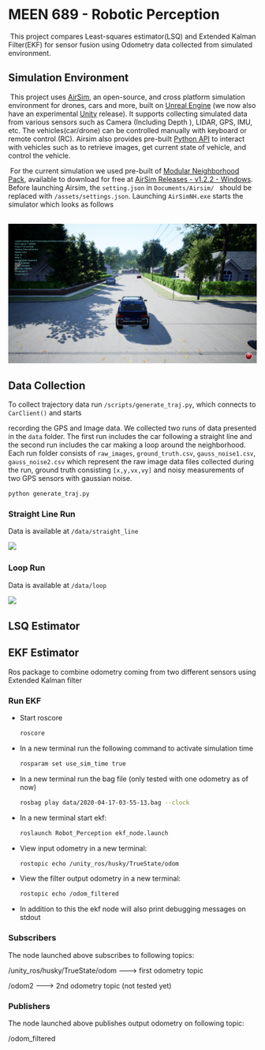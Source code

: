 # MEEN 689 - Robotic Perception

​		This project compares Least-squares estimator(LSQ) and Extended Kalman Filter(EKF) for sensor fusion using Odometry data collected from simulated environment.

## Simulation Environment ##

​		This project uses [AirSim](https://github.com/Microsoft/AirSim), an open-source, and cross platform simulation environment for drones, cars and more, built on [Unreal Engine](https://www.unrealengine.com/) (we now also have an experimental [Unity](https://unity3d.com/) release). It supports collecting simulated data from various sensors such as Camera (Including Depth ), LIDAR, GPS, IMU, etc. The vehicles(car/drone) can be controlled manually with keyboard or remote control (RC). Airsim also provides pre-built [Python API](https://airsim-fork.readthedocs.io/en/docs/apis.html) to interact with vehicles such as to retrieve images, get current state of vehicle, and control the vehicle.

​		For the  current simulation we used pre-built of [Modular Neighborhood Pack](https://www.unrealengine.com/marketplace/en-US/product/modular-neighborhood-pack), available to download for free at [AirSim Releases - v1.2.2 - Windows](https://github.com/microsoft/AirSim/releases/download/v1.3.0-Windows/Neighborhood.zip). Before launching Airsim, the `setting.json` in `Documents/Airsim/ ` should be replaced with `/assets/settings.json`. Launching `AirSimNH.exe` starts the simulator which looks as follows

​	![](/assets/airsim_snap.png)

## Data Collection ##

To collect trajectory data run `/scripts/generate_traj.py`, which connects to `CarClient()` and starts

recording the GPS and Image data. We collected two runs of data presented in the `data` folder. The first run includes the car following a straight line and the second run includes the car making a loop around the neighborhood. Each run folder consists of `raw_images`, `ground_truth.csv`, `gauss_noise1.csv`, `gauss_noise2.csv` which represent the raw image data files collected during the run, ground truth consisting `[x,y,vx,vy]` and noisy measurements of two GPS sensors with gaussian noise.

```sh
python generate_traj.py
```

### Straight Line Run ###

Data is available at `/data/straight_line`

![](/assets/straight_line.gif)

### Loop Run ###

Data is available at `/data/loop`

![](/assets/loop.gif)

## LSQ Estimator ##

## EKF Estimator ##

Ros package to combine odometry coming from two different sensors using Extended Kalman filter

### Run EKF ###

- Start roscore
     ```sh
    roscore
    ```
- In a new terminal run the following command to activate simulation time
    ```sh
    rosparam set use_sim_time true
    ```

- In a new terminal run the bag file (only tested with one odometry as of now)
    ```sh
    rosbag play data/2020-04-17-03-55-13.bag --clock
    ```
- In a new terminal start ekf:
    ```sh
    roslaunch Robot_Perception ekf_node.launch
    ```

- View input odometry in a new terminal:
   ```sh
   rostopic echo /unity_ros/husky/TrueState/odom
   ````

- View the filter output odometry in a new terminal:
   ```sh
   rostopic echo /odom_filtered
   ````

- In addition to this the ekf node will also print debugging messages on stdout
### Subscribers
The node launched above subscribes to following topics:

/unity_ros/husky/TrueState/odom  --->  first odometry topic

/odom2  ---> 2nd odometry topic (not tested yet)

### Publishers
The node launched above publishes output odometry on following topic:

/odom_filtered
